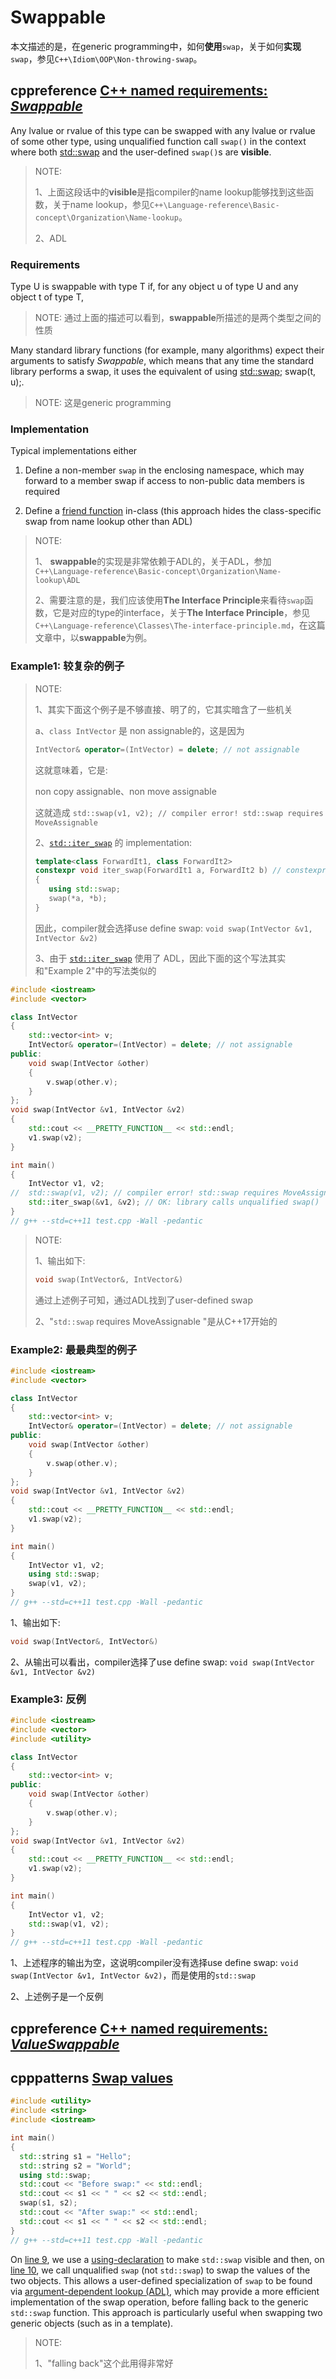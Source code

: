 # Swappable

本文描述的是，在generic programming中，如何**使用**`swap`，关于如何**实现**`swap`，参见`C++\Idiom\OOP\Non-throwing-swap`。

## cppreference [C++ named requirements: *Swappable*](https://en.cppreference.com/w/cpp/named_req/Swappable)

Any lvalue or rvalue of this type can be swapped with any lvalue or rvalue of some other type, using unqualified function call `swap()` in the context where both [std::swap](https://en.cppreference.com/w/cpp/algorithm/swap) and the user-defined `swap()`s are **visible**.

> NOTE: 
>
> 1、上面这段话中的**visible**是指compiler的name lookup能够找到这些函数，关于name lookup，参见`C++\Language-reference\Basic-concept\Organization\Name-lookup`。
>
> 2、ADL

### Requirements

Type U is swappable with type T if, for any object u of type U and any object t of type T,

> NOTE: 通过上面的描述可以看到，**swappable**所描述的是两个类型之间的性质



Many standard library functions (for example, many algorithms) expect their arguments to satisfy *Swappable*, which means that any time the standard library performs a swap, it uses the equivalent of using [std::swap](http://en.cppreference.com/w/cpp/algorithm/swap); swap(t, u);.

> NOTE: 这是generic programming

### Implementation

Typical implementations either

1) Define a non-member `swap` in the enclosing namespace, which may forward to a member swap if access to non-public data members is required

2) Define a [friend function](https://en.cppreference.com/w/cpp/language/friend) in-class (this approach hides the class-specific swap from name lookup other than ADL)

> NOTE:
>
> 1、 **swappable**的实现是非常依赖于ADL的，关于ADL，参加`C++\Language-reference\Basic-concept\Organization\Name-lookup\ADL`
>
> 2、需要注意的是，我们应该使用**The Interface Principle**来看待`swap`函数，它是对应的type的interface，关于**The Interface Principle**，参见`C++\Language-reference\Classes\The-interface-principle.md`，在这篇文章中，以**swappable**为例。

### Example1: 较复杂的例子

> NOTE: 
>
> 1、其实下面这个例子是不够直接、明了的，它其实暗含了一些机关
>
> a、`class IntVector` 是 non assignable的，这是因为
>
> ```C++
> IntVector& operator=(IntVector) = delete; // not assignable
> ```
>
> 这就意味着，它是:
>
> non copy assignable、non move assignable
>
> 这就造成 `std::swap(v1, v2); // compiler error! std::swap requires MoveAssignable`
>
> 2、[`std::iter_swap`](https://en.cppreference.com/w/cpp/algorithm/iter_swap) 的 implementation:
>
> ```C++
> template<class ForwardIt1, class ForwardIt2>
> constexpr void iter_swap(ForwardIt1 a, ForwardIt2 b) // constexpr since C++20
> {
>    using std::swap;
>    swap(*a, *b);
> }
> ```
>
> 因此，compiler就会选择use define swap: `void swap(IntVector &v1, IntVector &v2)`
>
> 3、由于 [`std::iter_swap`](https://en.cppreference.com/w/cpp/algorithm/iter_swap) 使用了 ADL，因此下面的这个写法其实和"Example 2"中的写法类似的
>
> 

```c++
#include <iostream>
#include <vector>

class IntVector
{
	std::vector<int> v;
	IntVector& operator=(IntVector) = delete; // not assignable
public:
	void swap(IntVector &other)
	{
		v.swap(other.v);
	}
};
void swap(IntVector &v1, IntVector &v2)
{
	std::cout << __PRETTY_FUNCTION__ << std::endl;
	v1.swap(v2);
}

int main()
{
	IntVector v1, v2;
//  std::swap(v1, v2); // compiler error! std::swap requires MoveAssignable
	std::iter_swap(&v1, &v2); // OK: library calls unqualified swap()
}
// g++ --std=c++11 test.cpp -Wall -pedantic

```

> NOTE: 
>
> 1、输出如下:
>
> ```C++
> void swap(IntVector&, IntVector&)
> ```
>
> 通过上述例子可知，通过ADL找到了user-defined swap
>
> 2、"`std::swap` requires MoveAssignable "是从C++17开始的

### Example2: 最最典型的例子

```C++
#include <iostream>
#include <vector>

class IntVector
{
	std::vector<int> v;
	IntVector& operator=(IntVector) = delete; // not assignable
public:
	void swap(IntVector &other)
	{
		v.swap(other.v);
	}
};
void swap(IntVector &v1, IntVector &v2)
{
	std::cout << __PRETTY_FUNCTION__ << std::endl;
	v1.swap(v2);
}

int main()
{
	IntVector v1, v2;
	using std::swap;
	swap(v1, v2);
}
// g++ --std=c++11 test.cpp -Wall -pedantic

```

1、输出如下:

```C++
void swap(IntVector&, IntVector&)
```

2、从输出可以看出，compiler选择了use define swap: `void swap(IntVector &v1, IntVector &v2)`

### Example3: 反例

```C++
#include <iostream>
#include <vector>
#include <utility>

class IntVector
{
	std::vector<int> v;
public:
	void swap(IntVector &other)
	{
		v.swap(other.v);
	}
};
void swap(IntVector &v1, IntVector &v2)
{
	std::cout << __PRETTY_FUNCTION__ << std::endl;
	v1.swap(v2);
}

int main()
{
	IntVector v1, v2;
	std::swap(v1, v2);
}
// g++ --std=c++11 test.cpp -Wall -pedantic

```

1、上述程序的输出为空，这说明compiler没有选择use define swap: `void swap(IntVector &v1, IntVector &v2)`，而是使用的`std::swap`

2、上述例子是一个反例

## cppreference [C++ named requirements: *ValueSwappable*](https://en.cppreference.com/w/cpp/named_req/ValueSwappable)





## cpppatterns [Swap values](https://cpppatterns.com/patterns/swap-values.html)



```c++
#include <utility>
#include <string>
#include <iostream>

int main()
{
  std::string s1 = "Hello";
  std::string s2 = "World";
  using std::swap;
  std::cout << "Before swap:" << std::endl;
  std::cout << s1 << " " << s2 << std::endl;
  swap(s1, s2);
  std::cout << "After swap:" << std::endl;
  std::cout << s1 << " " << s2 << std::endl;
}
// g++ --std=c++11 test.cpp -Wall -pedantic

```

On [line 9](https://cpppatterns.com/patterns/swap-values.html#line9), we use a [using-declaration](http://en.cppreference.com/w/cpp/language/using_declaration) to make `std::swap` visible and then, on [line 10](https://cpppatterns.com/patterns/swap-values.html#line10), we call unqualified `swap` (not `std::swap`) to swap the values of the two objects. This allows a user-defined specialization of `swap` to be found via [argument-dependent lookup (ADL)](http://en.cppreference.com/w/cpp/language/adl), which may provide a more efficient implementation of the swap operation, before falling back to the generic `std::swap` function. This approach is particularly useful when swapping two generic objects (such as in a template).

> NOTE:
>
> 1、"falling back"这个此用得非常好